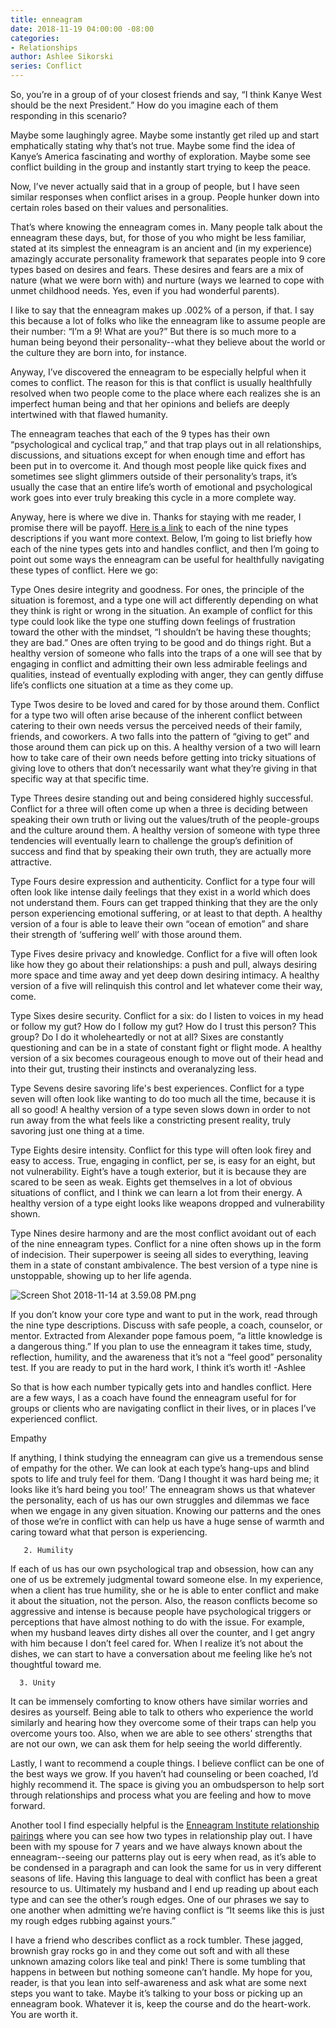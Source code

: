 ```yaml
---
title: enneagram
date: 2018-11-19 04:00:00 -08:00
categories:
- Relationships
author: Ashlee Sikorski
series: Conflict
---
```


So, you’re in a group of of your closest friends and say, “I think Kanye West should be the next President.” How do you imagine each of them responding in this scenario?

Maybe some laughingly agree. Maybe some instantly get riled up and start emphatically stating why that’s not true. Maybe some find the idea of Kanye’s America fascinating and worthy of exploration. Maybe some see conflict building in the group and instantly start trying to keep the peace.

Now, I’ve never actually said that in a group of people, but I have seen similar responses when conflict arises in a group. People hunker down into certain roles based on their values and personalities.

That’s where knowing the enneagram comes in. Many people talk about the enneagram these days, but, for those of you who might be less familiar, stated at its simplest the enneagram is an ancient and (in my experience) amazingly accurate personality framework that separates people into 9 core types based on desires and fears. These desires and fears are a mix of nature (what we were born with) and nurture (ways we learned to cope with unmet childhood needs. Yes, even if you had wonderful parents). 

I like to say that the enneagram makes up .002% of a person, if that. I say this because a lot of folks who like the enneagram like to assume people are their number: “I’m a 9! What are you?” But there is so much more to a human being beyond their personality--what they believe about the world or the culture they are born into, for instance.

Anyway, I’ve discovered the enneagram to be especially helpful when it comes to conflict. The reason for this is that conflict is usually healthfully resolved when two people come to the place where each realizes she is an imperfect human being and that her opinions and beliefs are deeply intertwined with that flawed humanity. 

The enneagram teaches that each of the 9 types has their own “psychological and cyclical trap,” and that trap plays out in all relationships, discussions, and situations except for when enough time and effort has been put in to overcome it. And though most people like quick fixes and sometimes see slight glimmers outside of their personality’s traps, it’s usually the case that an entire life’s worth of emotional and psychological work goes into ever truly breaking this cycle in a more complete way.

Anyway, here is where we dive in. Thanks for staying with me reader, I promise there will be payoff. [Here is a link](https://www.enneagraminstitute.com/type-descriptions) to each of the nine types descriptions if you want more context. Below, I’m going to list briefly how each of the nine types gets into and handles conflict, and then I’m going to point out some ways the enneagram can be useful for healthfully navigating these types of conflict. Here we go:

Type Ones desire integrity and goodness. For ones, the principle of the situation is foremost, and a type one will act differently depending on what they think is right or wrong in the situation. An example of conflict for this type could look like the type one stuffing down feelings of frustration toward the other with the mindset, “I shouldn’t be having these thoughts; they are bad.” Ones are often trying to be good and do things right. But a healthy version of someone who falls into the traps of a one will see that by engaging in conflict and admitting their own less admirable feelings and qualities, instead of eventually exploding with anger, they can gently diffuse life’s conflicts one situation at a time as they come up.

Type Twos desire to be loved and cared for by those around them. Conflict for a type two will often arise because of the inherent conflict between catering to their own needs versus the perceived needs of their family, friends, and coworkers. A two falls into the pattern of “giving to get” and those around them can pick up on this. A healthy version of a two will learn how to take care of their own needs before getting into tricky situations of giving love to others that don’t necessarily want what they’re giving in that specific way at that specific time. 

Type Threes desire standing out and being considered highly successful. Conflict for a three will often come up when a three is deciding between speaking their own truth or living out the values/truth of the people-groups and the culture around them. A healthy version of someone with type three tendencies will eventually learn to challenge the group’s definition of success and find that by speaking their own truth, they are actually more attractive. 

Type Fours desire expression and authenticity. Conflict for a type four will often look like intense daily feelings that they exist in a world which does not understand them. Fours can get trapped thinking that they are the only person experiencing emotional suffering, or at least to that depth. A healthy version of a four is able to leave their own “ocean of emotion” and share their strength of ‘suffering well’ with those around them.  

Type Fives desire privacy and knowledge. Conflict for a five will often look like how they go about their relationships: a push and pull, always desiring more space and time away and yet deep down desiring intimacy. A healthy version of a five will relinquish this control and let whatever come their way, come. 

Type Sixes desire security. Conflict for a six: do I listen to voices in my head or follow my gut? How do I follow my gut? How do I trust this person? This group? Do I do it wholeheartedly or not at all? Sixes are constantly questioning and can be in a state of constant fight or flight mode. A healthy version of a six becomes courageous enough to move out of their head and into their gut, trusting their instincts and overanalyzing less.

Type Sevens desire savoring life's best experiences. Conflict for a type seven will often look like wanting to do too much all the time, because it is all so good! A healthy version of a type seven slows down in order to not run away from the what feels like a constricting present reality, truly savoring just one thing at a time. 

Type Eights desire intensity. Conflict for this type will often look firey and easy to access. True, engaging in conflict, per se, is easy for an eight, but not vulnerability. Eight’s have a tough exterior, but it is because they are scared to be seen as weak. Eights get themselves in a lot of obvious situations of conflict, and I think we can learn a lot from their energy. A healthy version of a type eight looks like weapons dropped and vulnerability shown. 

Type Nines desire harmony and are the most conflict avoidant out of each of the nine enneagram types. Conflict for a nine often shows up in the form of indecision. Their superpower is seeing all sides to everything, leaving them in a state of constant ambivalence. The best version of a type nine is unstoppable, showing up to her life agenda. 

![Screen Shot 2018-11-14 at 3.59.08 PM.png](/uploads/Screen%20Shot%202018-11-14%20at%203.59.08%20PM.png)

If you don’t know your core type and want to put in the work, read through the nine type descriptions. Discuss with safe people, a coach, counselor, or mentor. Extracted from Alexander pope famous poem, “a little knowledge is a dangerous thing.” If you plan to use the enneagram it takes time, study, reflection, humility, and the awareness that it’s not a “feel good” personality test. If you are ready to put in the hard work, I think it’s worth it! -Ashlee 

So that is how each number typically gets into and handles conflict. Here are a few ways, I as a coach have found the enneagram useful for for groups or clients who are navigating conflict in their lives, or in places I’ve experienced conflict.

Empathy

If anything, I think studying the enneagram can give us a tremendous sense of empathy for the other. We can look at each type’s hang-ups and blind spots to life and truly feel for them. ‘Dang I thought it was hard being me; it looks like it’s hard being you too!’ The enneagram shows us that whatever the personality, each of us has our own struggles and dilemmas we face when we engage in any given situation. Knowing our patterns and the ones of those we’re in conflict with can help us have a huge sense of warmth and caring toward what that person is experiencing. 

       2. Humility

If each of us has our own psychological trap and obsession, how can any one of us be extremely judgmental toward someone else. In my experience, when a client has true humility, she or he is able to enter conflict and make it about the situation, not the person. Also, the reason conflicts become so aggressive and intense is because people have psychological triggers or perceptions that have almost nothing to do with the issue. For example, when my husband leaves dirty dishes all over the counter, and I get angry with him because I don’t feel cared for. When I realize it’s not about the dishes, we can start to have a conversation about me feeling like he’s not thoughtful toward me.

      3. Unity

It can be immensely comforting to know others have similar worries and desires as yourself. Being able to talk to others who experience the world similarly and hearing how they overcome some of their traps can help you overcome yours too. Also, when we are able to see others’ strengths that are not our own, we can ask them for help seeing the world differently. 


Lastly, I want to recommend a couple things. I believe conflict can be one of the best ways we grow. If you haven’t had counseling or been coached, I’d highly recommend it. The space is giving you an ombudsperson to help sort through relationships and process what you are feeling and how to move forward. 

Another tool I find especially helpful is the [Enneagram Institute relationship pairings](https://www.enneagraminstitute.com/the-enneagram-type-combinations/) where you can see how two types in relationship play out. I have been with my spouse for 7 years and we have always known about the enneagram--seeing our patterns play out is eery when read, as it’s able to be condensed in a paragraph and can look the same for us in very different seasons of life. Having this language to deal with conflict has been a great resource to us. Ultimately my husband and I end up reading up about each type and can see the other’s rough edges. One of our phrases we say to one another when admitting we’re having conflict is “It seems like this is just my rough edges rubbing against yours.” 

I have a friend who describes conflict as a rock tumbler. These jagged, brownish gray rocks go in and they come out soft and with all these unknown amazing colors like teal and pink! There is some tumbling that happens in between but nothing someone can’t handle. My hope for you, reader, is that you lean into self-awareness and ask what are some next steps you want to take. Maybe it’s talking to your boss or picking up an enneagram book. Whatever it is, keep the course and do the heart-work. You are worth it.

